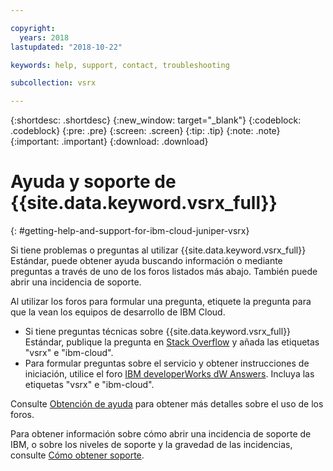 ```yaml
---

copyright:
  years: 2018
lastupdated: "2018-10-22"

keywords: help, support, contact, troubleshooting

subcollection: vsrx

---
```


{:shortdesc: .shortdesc}
{:new_window: target="_blank"}
{:codeblock: .codeblock}
{:pre: .pre}
{:screen: .screen}
{:tip: .tip}
{:note: .note}
{:important: .important}
{:download: .download}

# Ayuda y soporte de {{site.data.keyword.vsrx_full}}
{: #getting-help-and-support-for-ibm-cloud-juniper-vsrx}

Si tiene problemas o preguntas al utilizar {{site.data.keyword.vsrx_full}} Estándar, puede obtener ayuda buscando información o mediante preguntas a través de uno de los foros listados más abajo. También puede abrir una incidencia de soporte.

Al utilizar los foros para formular una pregunta, etiquete la pregunta para que la vean los equipos de desarrollo de IBM Cloud.

* Si tiene preguntas técnicas sobre {{site.data.keyword.vsrx_full}} Estándar, publique la pregunta en [Stack Overflow](https://stackoverflow.com/search?q=vsrx+ibm-cloud) y añada las etiquetas "vsrx" e "ibm-cloud".
* Para formular preguntas sobre el servicio y obtener instrucciones de iniciación, utilice el foro [IBM developerWorks dW Answers](https://developer.ibm.com/answers/topics/vsrx/). Incluya las etiquetas "vsrx" e "ibm-cloud".

Consulte [Obtención de ayuda](https://{DomainName}/docs/get-support?topic=get-support-using-avatar) para obtener más detalles sobre el uso de los foros.

Para obtener información sobre cómo abrir una incidencia de soporte de IBM, o sobre los niveles de soporte y la gravedad de las incidencias, consulte [Cómo obtener soporte](/docs/get-support?topic=get-support-contacting-bluemix-support-dedicated-local).
